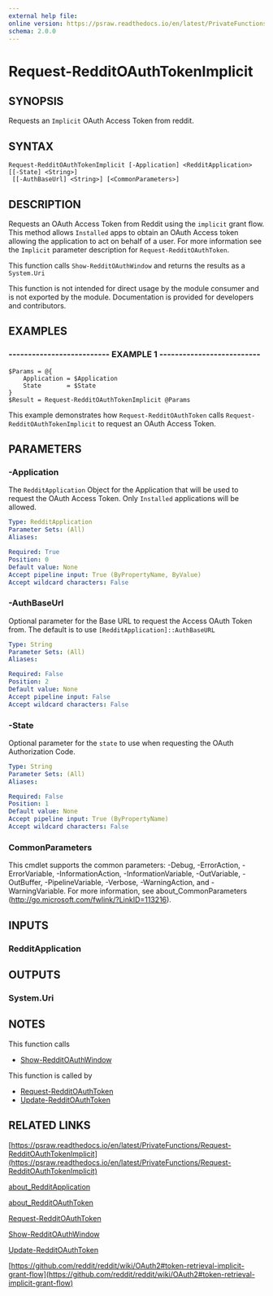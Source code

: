 ```yaml
---
external help file: 
online version: https://psraw.readthedocs.io/en/latest/PrivateFunctions/Request-RedditOAuthTokenImplicit
schema: 2.0.0
---
```


# Request-RedditOAuthTokenImplicit

## SYNOPSIS
Requests an `Implicit` OAuth Access Token from reddit.

## SYNTAX

```
Request-RedditOAuthTokenImplicit [-Application] <RedditApplication> [[-State] <String>]
 [[-AuthBaseUrl] <String>] [<CommonParameters>]
```

## DESCRIPTION
Requests an OAuth Access Token from Reddit using the `implicit` grant flow. This method allows `Installed` apps to obtain an OAuth Access token allowing the application to act on behalf of a user. For more information see the `Implicit` parameter description for `Request-RedditOAuthToken`.

This function calls `Show-RedditOAuthWindow` and returns the results as a `System.Uri`

This function is not intended for direct usage by the module consumer and is not exported by the module. Documentation is provided for developers and contributors.

## EXAMPLES

### -------------------------- EXAMPLE 1 --------------------------
```
$Params = @{
    Application = $Application
    State       = $State
}  
$Result = Request-RedditOAuthTokenImplicit @Params
```

This example demonstrates how `Request-RedditOAuthToken` calls `Request-RedditOAuthTokenImplicit` to request an OAuth Access Token.

## PARAMETERS

### -Application
The `RedditApplication` Object for the Application that will be used to request the OAuth Access Token. Only `Installed` applications will be allowed.

```yaml
Type: RedditApplication
Parameter Sets: (All)
Aliases: 

Required: True
Position: 0
Default value: None
Accept pipeline input: True (ByPropertyName, ByValue)
Accept wildcard characters: False
```

### -AuthBaseUrl
Optional parameter for the Base URL to request the Access OAuth Token from. The default is to use `[RedditApplication]::AuthBaseURL`

```yaml
Type: String
Parameter Sets: (All)
Aliases: 

Required: False
Position: 2
Default value: None
Accept pipeline input: False
Accept wildcard characters: False
```

### -State
Optional parameter for the `state` to use when requesting the OAuth Authorization Code.

```yaml
Type: String
Parameter Sets: (All)
Aliases: 

Required: False
Position: 1
Default value: None
Accept pipeline input: True (ByPropertyName)
Accept wildcard characters: False
```

### CommonParameters
This cmdlet supports the common parameters: -Debug, -ErrorAction, -ErrorVariable, -InformationAction, -InformationVariable, -OutVariable, -OutBuffer, -PipelineVariable, -Verbose, -WarningAction, and -WarningVariable. For more information, see about_CommonParameters (http://go.microsoft.com/fwlink/?LinkID=113216).

## INPUTS

### RedditApplication

## OUTPUTS

### System.Uri

## NOTES
This function calls

* [Show-RedditOAuthWindow](https://psraw.readthedocs.io/en/latest/PrivateFunctions/Show-RedditOAuthWindow)

This function is called by

* [Request-RedditOAuthToken](https://psraw.readthedocs.io/en/latest/Module/Request-RedditOAuthToken)
* [Update-RedditOAuthToken](https://psraw.readthedocs.io/en/latest/Module/Update-RedditOAuthToken)

## RELATED LINKS

[https://psraw.readthedocs.io/en/latest/PrivateFunctions/Request-RedditOAuthTokenImplicit](https://psraw.readthedocs.io/en/latest/PrivateFunctions/Request-RedditOAuthTokenImplicit)

[about_RedditApplication](https://psraw.readthedocs.io/en/latest/Module/about_RedditApplication)

[about_RedditOAuthToken](https://psraw.readthedocs.io/en/latest/Module/about_RedditOAuthToken)

[Request-RedditOAuthToken](https://psraw.readthedocs.io/en/latest/Module/Request-RedditOAuthToken)

[Show-RedditOAuthWindow](https://psraw.readthedocs.io/en/latest/PrivateFunctions/Show-RedditOAuthWindow)

[Update-RedditOAuthToken](https://psraw.readthedocs.io/en/latest/Module/Update-RedditOAuthToken)

[https://github.com/reddit/reddit/wiki/OAuth2#token-retrieval-implicit-grant-flow](https://github.com/reddit/reddit/wiki/OAuth2#token-retrieval-implicit-grant-flow)